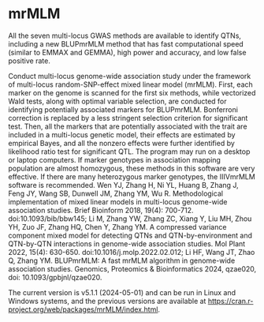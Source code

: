 # mrMLM
All the seven multi-locus GWAS methods are available to identify QTNs, including a new BLUPmrMLM method that has fast computational speed (similar to EMMAX and GEMMA), high power and accuracy, and low false positive rate.

Conduct multi-locus genome-wide association study under the framework of multi-locus random-SNP-effect mixed linear model (mrMLM). First, each marker on the genome is scanned for the first six methods, while vectorized Wald tests, along with optimal variable selection, are conducted for identifying potentially associated markers for BLUPmrMLM. Bonferroni correction is replaced by a less stringent selection criterion for significant test. Then, all the markers that are potentially associated with the trait are included in a multi-locus genetic model, their effects are estimated by empirical Bayes, and all the nonzero effects were further identified by likelihood ratio test for significant QTL. The program may run on a desktop or laptop computers. If marker genotypes in association mapping population are almost homozygous, these methods in this software are very effective. If there are many heterozygous marker genotypes, the IIIVmrMLM software is recommended. Wen YJ, Zhang H, Ni YL, Huang B, Zhang J, Feng JY, Wang SB, Dunwell JM, Zhang YM, Wu R. Methodological implementation of mixed linear models in multi-locus genome-wide association studies. Brief Bioinform 2018, 19(4): 700-712. doi:10.1093/bib/bbw145; Li M, Zhang YW, Zhang ZC, Xiang Y, Liu MH, Zhou YH, Zuo JF, Zhang HQ, Chen Y, Zhang YM. A compressed variance component mixed model for detecting QTNs and QTN-by-environment and QTN-by-QTN interactions in genome-wide association studies. Mol Plant 2022, 15(4): 630-650. doi:10.1016/j.molp.2022.02.012; Li HF, Wang JT, Zhao Q, Zhang YM. BLUPmrMLM: A fast mrMLM algorithm in genome-wide association studies. Genomics, Proteomics & Bioinformatics 2024, qzae020, doi: 10.1093/gpbjnl/qzae020.

The current version is v5.1.1 (2024-05-01) and can be run in Linux and Windows systems, and the previous versions are available at https://cran.r-project.org/web/packages/mrMLM/index.html.
